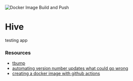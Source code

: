 ![Docker Image Build and Push](https://github.com/jperez3/hive/workflows/Docker%20Image%20Build%20and%20Push/badge.svg)
# Hive
testing app




### Resources

* [tbump](https://github.com/TankerHQ/tbump)
* [automating version number updates what could go wrong](https://dev.to/tanker/automating-version-number-updates-what-could-go-wrong-83e)
* [creating a docker image with github actions](https://www.prestonlamb.com/blog/creating-a-docker-image-with-github-actions)
